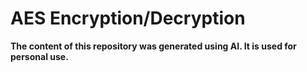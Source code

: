 # AES Encryption/Decryption
**The content of this repository was generated using AI. It is used for personal use.**
